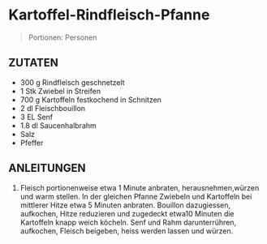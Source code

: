 # Kartoffel-Rindfleisch-Pfanne

> Portionen:  Personen

## ZUTATEN

* 300 g Rindfleisch geschnetzelt
* 1 Stk Zwiebel in Streifen
* 700 g Kartoffeln festkochend in Schnitzen
* 2 dl Fleischbouillon
* 3 EL Senf
* 1.8 dl Saucenhalbrahm
* Salz
* Pfeffer

## ANLEITUNGEN

1. Fleisch portionenweise etwa 1 Minute anbraten, herausnehmen,würzen und warm stellen. In der gleichen Pfanne Zwiebeln und Kartoffeln bei mittlerer Hitze etwa 5 Minuten anbraten. Bouillon dazugiessen, aufkochen, Hitze reduzieren und zugedeckt etwa10 Minuten die Kartoffeln knapp weich köcheln. Senf und Rahm darunterrühren, aufkochen, Fleisch beigeben, heiss werden lassen und würzen.
